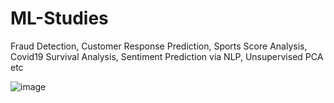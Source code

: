 # ML-Studies
Fraud Detection, Customer Response Prediction, Sports Score Analysis, Covid19 Survival Analysis, Sentiment Prediction via NLP, Unsupervised PCA etc


![image](https://user-images.githubusercontent.com/43216401/181903353-dae48788-0d0d-4600-b7fe-e6e3bf3d1f01.png)
